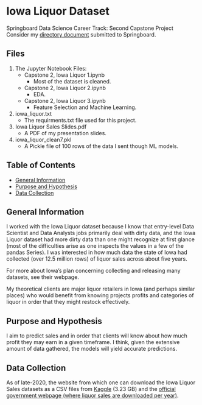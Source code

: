 # Iowa Liquor Dataset
Springboard Data Science Career Track: Second Capstone Project <br>
Consider my [directory document](https://docs.google.com/document/d/16S59blK0b-MhBfha9J6h2mi3vIbS0uO3Z3Vf3bDTovo/edit?usp=sharing) submitted to Springboard.

## Files
1. The Jupyter Notebook Files:
   * Capstone 2, Iowa Liquor 1.ipynb
      * Most of the dataset is cleaned.
   * Capstone 2, Iowa Liquor 2.ipynb
      * EDA.
   * Capstone 2, Iowa Liquor 3.ipynb
      * Feature Selection and Machine Learning.
2. iowa_liquor.txt
   * The requirments.txt file used for this project.
3. Iowa Liquor Sales Slides.pdf
   * A PDF of my presentation slides.
4. iowa_liquor_clean7.pkl
   * A Pickle file of 100 rows of the data I sent though ML models.

<!-- TABLE OF CONTENTS -->
## Table of Contents

* [General Information](#general-information)
* [Purpose and Hypothesis](#purpose-and-hypothesis)
* [Data Collection](#data-collection)



<!-- ABOUT THE PROJECT -->
## General Information
I worked with the Iowa Liquor dataset because I know that entry-level Data Scientist and Data Analysts jobs primarily deal with dirty data, and the Iowa Liquor dataset had more dirty data than one might recognize at first glance (most of the difficulties arise as one inspects the values in a few of the pandas Series). I was interested in how much data the state of Iowa had collected (over 12.5 million rows) of liquor sales across about five years.

For more about Iowa’s plan concerning collecting and releasing many datasets, see their webpage.

My theoretical clients are major liquor retailers in Iowa (and perhaps similar places) who would benefit from knowing projects profits and categories of liquor in order that they might restock effectively. 

## Purpose and Hypothesis
I aim to predict sales and in order that clients will know about how much profit they may earn in a given timeframe. I think, given the extensive amount of data gathered, the models will yield accurate predictions. 

## Data Collection
As of late-2020, the website from which one can download the Iowa Liquor Sales datasets as a CSV files from [Kaggle](https://www.kaggle.com/residentmario/iowa-liquor-sales) (3.23 GB) and the [official government webpage (where liquor sales are downloaded per year)](https://data.iowa.gov/Sales-Distribution/Iowa-Liquor-Sales/m3tr-qhgy).
